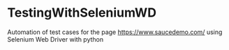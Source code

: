 # TestingWithSeleniumWD
Automation of test cases for the page https://www.saucedemo.com/ using Selenium Web Driver with python
